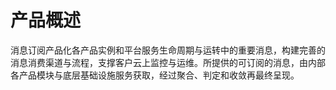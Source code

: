 # 产品概述

消息订阅产品化各产品实例和平台服务生命周期与运转中的重要消息，构建完善的消息消费渠道与流程，支撑客户云上监控与运维。所提供的可订阅的消息，由内部各产品模块与底层基础设施服务获取，经过聚合、判定和收敛再最终呈现。
